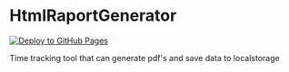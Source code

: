 # HtmlRaportGenerator
[![Deploy to GitHub Pages](https://github.com/romfir/HtmlRaportGenerator/actions/workflows/main.yml/badge.svg)](https://github.com/romfir/HtmlRaportGenerator/actions/workflows/main.yml)

Time tracking tool that can generate pdf's and save data to localstorage

